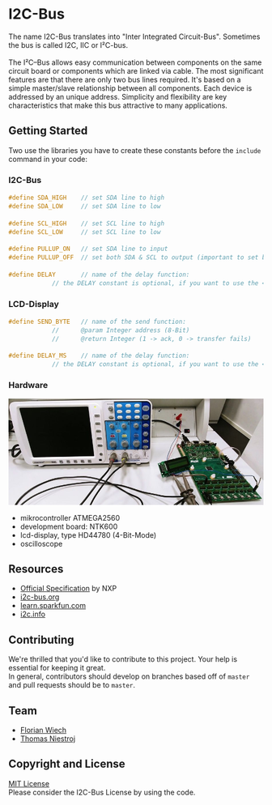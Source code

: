 # I2C-Bus

The name I2C-Bus translates into "Inter Integrated Circuit-Bus". Sometimes the bus is called I2C, IIC or I&sup2;C-bus.
<br><br>
The I&sup2;C–Bus allows easy communication between components on the same circuit board or components which are linked via cable.
The most significant features are that there are only two bus lines required. It's based on a simple master/slave relationship between all components. Each device is addressed by an unique address.
Simplicity and flexibility are key characteristics that make this bus attractive to many applications.

## Getting Started
Two use the libraries you have to create these constants before the `include` command in your code:

### I2C-Bus
```c
#define SDA_HIGH	// set SDA line to high
#define SDA_LOW		// set SDA line to low

#define SCL_HIGH	// set SCL line to high
#define SCL_LOW		// set SCL line to low

#define PULLUP_ON	// set SDA line to input
#define PULLUP_OFF	// set both SDA & SCL to output (important to set both!)

#define DELAY		// name of the delay function:
			// the DELAY constant is optional, if you want to use the <util/delay> library.
```

### LCD-Display
```c
#define SEND_BYTE	// name of the send function:
			//		@param Integer address (8-Bit)
			//		@return Integer (1 -> ack, 0 -> transfer fails)

#define DELAY_MS	// name of the delay function:
			// the DELAY constant is optional, if you want to use the <util/delay> library.
```

### Hardware
![Hardware Setup](assets/hardware_complete.jpg)
* mikrocontroller ATMEGA2560
* development board: NTK600
* lcd-display, type HD44780 (4-Bit-Mode)
* oscilloscope

## Resources

* [Official Specification](https://www.nxp.com/docs/en/user-guide/UM10204.pdf) by NXP
* [i2c-bus.org](https://www.i2c-bus.org/)
* [learn.sparkfun.com](https://learn.sparkfun.com/tutorials/i2c)
* [i2c.info](http://i2c.info/i2c-bus-specification)

## Contributing
We're thrilled that you'd like to contribute to this project. Your help is essential for keeping it great.<br>
In general, contributors should develop on branches based off of `master` and pull requests should be to `master`.

## Team
* [Florian Wiech](https://github.com/florianwiech)
* [Thomas Niestroj](https://github.com/Manorka)

## Copyright and License
[MIT License](LICENSE.md)<br>
Please consider the I2C-Bus License by using the code.
